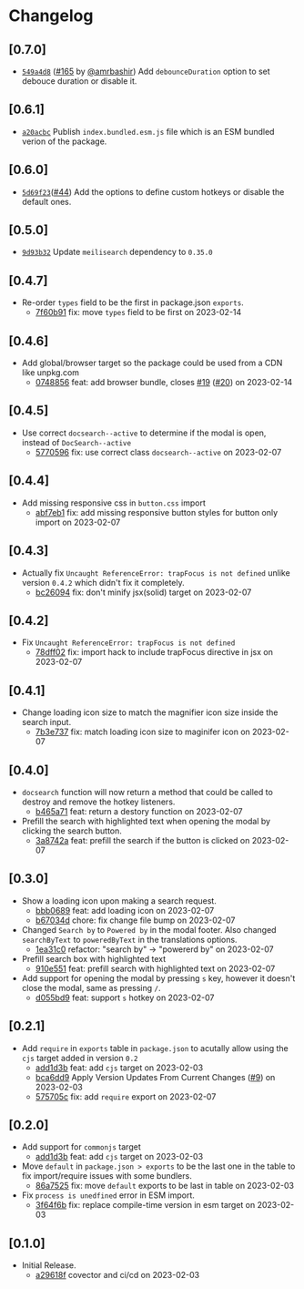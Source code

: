 # Changelog

## \[0.7.0]

- [`549a4d8`](https://github.com/tauri-apps/meilisearch-docsearch/commit/549a4d852c7615c81b255bacc72cff51168775d0) ([#165](https://github.com/tauri-apps/meilisearch-docsearch/pull/165) by [@amrbashir](https://github.com/tauri-apps/meilisearch-docsearch/../../amrbashir)) Add `debounceDuration` option to set debouce duration or disable it.

## \[0.6.1]

- [`a20acbc`](https://github.com/tauri-apps/meilisearch-docsearch/commit/a20acbc1987c34a981652e572dd994fd905a1df2) Publish `index.bundled.esm.js` file which is an ESM bundled verion of the package.

## \[0.6.0]

- [`5d69f23`](https://github.com/tauri-apps/meilisearch-docsearch/commit/5d69f23ce32b40710460b1b23b4917ade00131e8)([#44](https://github.com/tauri-apps/meilisearch-docsearch/pull/44)) Add the options to define custom hotkeys or disable the default ones.

## \[0.5.0]

- [`9d93b32`](https://github.com/tauri-apps/meilisearch-docsearch/commit/9d93b32b47f247069acd4bfbb6297e5a9de68e80) Update `meilisearch` dependency to `0.35.0`

## \[0.4.7]

- Re-order `types` field to be the first in package.json `exports`.
  - [7f60b91](https://github.com/tauri-apps/meilisearch-docsearch/commit/7f60b91de672b7d9c8d4444647e12fa4fe2f443c) fix: move `types` field to be first on 2023-02-14

## \[0.4.6]

- Add global/browser target so the package could be used from a CDN like unpkg.com
  - [0748856](https://github.com/tauri-apps/meilisearch-docsearch/commit/0748856d256120020434735eb70d78b4f3c55a57) feat: add browser bundle, closes [#19](https://github.com/tauri-apps/meilisearch-docsearch/pull/19) ([#20](https://github.com/tauri-apps/meilisearch-docsearch/pull/20)) on 2023-02-14

## \[0.4.5]

- Use correct `docsearch--active` to determine if the modal is open, instead of `DocSearch--active`
  - [5770596](https://github.com/tauri-apps/meilisearch-docsearch/commit/5770596cbe6d4dc9e90b7f33e15fb0d4b93658c4) fix: use correct class `docsearch--active` on 2023-02-07

## \[0.4.4]

- Add missing responsive css in `button.css` import
  - [abf7eb1](https://github.com/tauri-apps/meilisearch-docsearch/commit/abf7eb1adcdcdc479beabba3f9262f8abbb5652c) fix: add missing responsive button styles for button only import on 2023-02-07

## \[0.4.3]

- Actually fix `Uncaught ReferenceError: trapFocus is not defined` unlike version `0.4.2` which didn't fix it completely.
  - [bc26094](https://github.com/tauri-apps/meilisearch-docsearch/commit/bc26094eb9330edf7a4d03748d1e53aaa1e66b30) fix: don't minify jsx(solid) target on 2023-02-07

## \[0.4.2]

- Fix `Uncaught ReferenceError: trapFocus is not defined`
  - [78dff02](https://github.com/tauri-apps/meilisearch-docsearch/commit/78dff02b5cb4f97f971063e42d69d9d138d0cdd4) fix: import hack to include trapFocus directive in jsx on 2023-02-07

## \[0.4.1]

- Change loading icon size to match the magnifier icon size inside the search input.
  - [7b3e737](https://github.com/tauri-apps/meilisearch-docsearch/commit/7b3e737f567b7f433ba3c9079be50d968a7169f5) fix: match loading icon size to maginifer icon on 2023-02-07

## \[0.4.0]

- `docsearch` function will now return a method that could be called to destroy and remove the hotkey listeners.
  - [b465a71](https://github.com/tauri-apps/meilisearch-docsearch/commit/b465a7121febf0cd9df3bf9f14b84d1bbc6c6f7c) feat: return a destory function on 2023-02-07
- Prefill the search with highlighted text when opening the modal by clicking the search button.
  - [3a8742a](https://github.com/tauri-apps/meilisearch-docsearch/commit/3a8742a6cb685630457cc322c7047c58ffb77b42) feat: prefill the search if the button is clicked on 2023-02-07

## \[0.3.0]

- Show a loading icon upon making a search request.
  - [bbb0689](https://github.com/tauri-apps/meilisearch-docsearch/commit/bbb068909703981af9ab493205c293eb03af5897) feat: add loading icon on 2023-02-07
  - [b67034d](https://github.com/tauri-apps/meilisearch-docsearch/commit/b67034dea04e7988a0762575a55c191c34c25ec3) chore: fix change file bump on 2023-02-07
- Changed `Search by` to `Powered by` in the modal footer. Also changed `searchByText` to `poweredByText` in the translations options.
  - [1ea31c0](https://github.com/tauri-apps/meilisearch-docsearch/commit/1ea31c058fb9121c9112b61bffcac83a15f0ad34) refactor: "search by" -> "powererd by" on 2023-02-07
- Prefill search box with highlighted text
  - [910e551](https://github.com/tauri-apps/meilisearch-docsearch/commit/910e5515231252e39478338d6e13ac6f0d8d94b7) feat: prefill search with highlighted text on 2023-02-07
- Add support for opening the modal by pressing `s` key, however it doesn't close the modal, same as pressing `/`.
  - [d055bd9](https://github.com/tauri-apps/meilisearch-docsearch/commit/d055bd9e6bc9371978900bdf8a10908547a3e419) feat: support `s` hotkey on 2023-02-07

## \[0.2.1]

- Add `require` in `exports` table in `package.json` to acutally allow using the `cjs` target added in version `0.2`
  - [add1d3b](https://github.com/tauri-apps/meilisearch-docsearch/commit/add1d3b8fba49a5801f8fade9b1b9e8de3ec1e59) feat: add `cjs` target on 2023-02-03
  - [bca6dd9](https://github.com/tauri-apps/meilisearch-docsearch/commit/bca6dd918eff27ba9e960347aef0beda7e137a37) Apply Version Updates From Current Changes ([#9](https://github.com/tauri-apps/meilisearch-docsearch/pull/9)) on 2023-02-03
  - [575705c](https://github.com/tauri-apps/meilisearch-docsearch/commit/575705cacd45734f2b7d18ace965d26fe79188bb) fix: add `require` export on 2023-02-07

## \[0.2.0]

- Add support for `commonjs` target
  - [add1d3b](https://github.com/tauri-apps/meilisearch-docsearch/commit/add1d3b8fba49a5801f8fade9b1b9e8de3ec1e59) feat: add `cjs` target on 2023-02-03
- Move `default` in `package.json > exports` to be the last one in the table to fix import/require issues with some bundlers.
  - [86a7525](https://github.com/tauri-apps/meilisearch-docsearch/commit/86a7525286d470457170f3957ec59b8a28087aac) fix: move `default` exports to be last in table on 2023-02-03
- Fix `process is unedfined` error in ESM import.
  - [3f64f6b](https://github.com/tauri-apps/meilisearch-docsearch/commit/3f64f6b36fecb1544fa8ad9d9d43f507cd9d2c97) fix: replace compile-time version in esm target on 2023-02-03

## \[0.1.0]

- Initial Release.
  - [a29618f](https://github.com/tauri-apps/meilisearch-docsearch/commit/a29618fa5c9efa26dfcc99e68951609ecf35204e) covector and ci/cd on 2023-02-03
